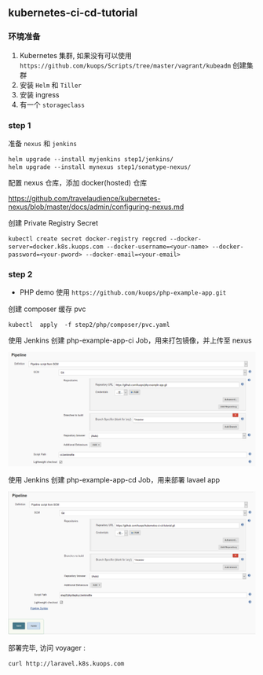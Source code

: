## kubernetes-ci-cd-tutorial


### 环境准备

1.  Kubernetes 集群, 如果没有可以使用 `https://github.com/kuops/Scripts/tree/master/vagrant/kubeadm` 创建集群
2.  安装 `Helm` 和 `Tiller`
3.  安装 ingress
4.  有一个 `storageclass`



### step 1 

准备 `nexus` 和 `jenkins`

```
helm upgrade --install myjenkins step1/jenkins/
helm upgrade --install mynexus step1/sonatype-nexus/
```

配置 nexus 仓库，添加 docker(hosted) 仓库

https://github.com/travelaudience/kubernetes-nexus/blob/master/docs/admin/configuring-nexus.md

创建 Private Registry Secret

```
kubectl create secret docker-registry regcred --docker-server=docker.k8s.kuops.com --docker-username=<your-name> --docker-password=<your-pword> --docker-email=<your-email>
```

### step 2

- PHP demo 使用 `https://github.com/kuops/php-example-app.git`

创建 composer 缓存 pvc

```
kubectl  apply  -f step2/php/composer/pvc.yaml
```

使用 Jenkins 创建  php-example-app-ci Job，用来打包镜像，并上传至 nexus 

![php-pipeline-ci](image/PHP-CI-Pipeline-Setting.png)


使用 Jenkins 创建  php-example-app-cd Job，用来部署 lavael app 

![php-pipeline-cd](image/PHP-CD-Pipeline-Setting.png)


部署完毕, 访问 voyager :

```
curl http://laravel.k8s.kuops.com
```


